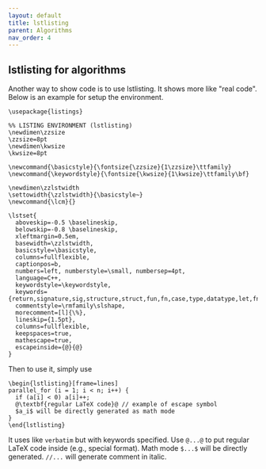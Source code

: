 ```yaml
---
layout: default
title: lstlisting
parent: Algorithms
nav_order: 4
---
```


## **lstlisting for algorithms**

Another way to show code is to use lstlisting. It shows more like "real code". Below is an example for setup the environment. 

```
\usepackage{listings}

%% LISTING ENVIRONMENT (lstlisting)
\newdimen\zzsize
\zzsize=8pt
\newdimen\kwsize
\kwsize=8pt

\newcommand{\basicstyle}{\fontsize{\zzsize}{1\zzsize}\ttfamily}
\newcommand{\keywordstyle}{\fontsize{\kwsize}{1\kwsize}\ttfamily\bf}

\newdimen\zzlstwidth
\settowidth{\zzlstwidth}{\basicstyle~}
\newcommand{\lcm}{}

\lstset{
  aboveskip=-0.5 \baselineskip,
  belowskip=-0.8 \baselineskip,
  xleftmargin=0.5em,
  basewidth=\zzlstwidth,
  basicstyle=\basicstyle,
  columns=fullflexible,
  captionpos=b,
  numbers=left, numberstyle=\small, numbersep=4pt,
  language=C++,
  keywordstyle=\keywordstyle,
  keywords={return,signature,sig,structure,struct,fun,fn,case,type,datatype,let,fn,in,end,functor,alloc,if,then,else,while,with,AND,start,do,parallel,for,parallel_for},
  commentstyle=\rmfamily\slshape,
  morecomment=[l]{\%},
  lineskip={1.5pt},
  columns=fullflexible,
  keepspaces=true,
  mathescape=true,
  escapeinside={@}{@}
}
```

Then to use it, simply use

```
\begin{lstlisting}[frame=lines]
parallel_for (i = 1; i < n; i++) {
  if (a[i] < 0) a[i]++;
  @\textbf{regular LaTeX code}@ // example of escape symbol
  $a_i$ will be directly generated as math mode
}
\end{lstlisting}
```

It uses like `verbatim` but with keywords specified. Use `@...@` to put regular LaTeX code inside (e.g., special format). Math mode `$...$` will be directly generated. `//...` will generate comment in italic. 